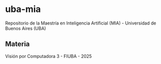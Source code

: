 # uba-mia
Repositorio de la Maestría en Inteligencia Artificial (MIA) - Universidad de Buenos Aires (UBA)

## Materia

Visión por Computadora 3 - FIUBA - 2025